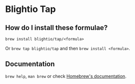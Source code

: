 # Blightio Tap

## How do I install these formulae?

`brew install blightio/tap/<formula>`

Or `brew tap blightio/tap` and then `brew install <formula>`.

## Documentation

`brew help`, `man brew` or check [Homebrew's documentation](https://docs.brew.sh).
